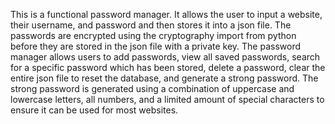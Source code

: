 This is a functional password manager. It allows the user to input a website, their username, and password and then stores it into a json file.
The passwords are encrypted using the cryptography import from python before they are stored in the json file with a private key.
The password manager allows users to add passwords, view all saved passwords, search for a specific password which has been stored, delete a password,
clear the entire json file to reset the database, and generate a strong password. The strong password is generated using a combination of
uppercase and lowercase letters, all numbers, and a limited amount of special characters to ensure it can be used for most websites.
